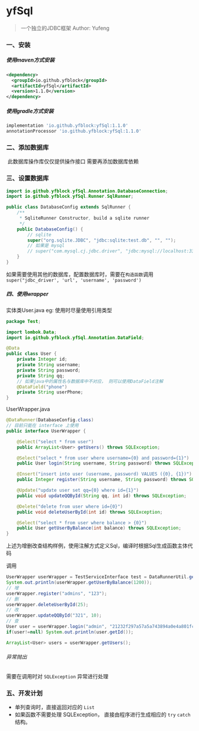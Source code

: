 # yfSql
> 一个独立的JDBC框架 
> Author: Yufeng

### 一、安装

##### 使用maven方式安装

```xml
<dependency>
  <groupId>io.github.yfblock</groupId>
  <artifactId>yfSql</artifactId>
  <version>1.1.0</version>
</dependency>
```

##### 使用gradle方式安装

```groovy
implementation 'io.github.yfblock:yfSql:1.1.0'
annotationProcessor 'io.github.yfblock:yfSql:1.1.0'
```

### 二、添加数据库

​	此数据库操作库仅仅提供操作接口  需要再添加数据库依赖

### 三、设置数据库

```java
import io.github.yfblock.yfSql.Annotation.DatabaseConnection;
import io.github.yfblock.yfSql.Runner.SqlRunner;

public class DatabaseConfig extends SqlRunner {
    /**
     * SqliteRunner Constructor, build a sqlite runner
     */
    public DatabaseConfig() {
        // sqlite
        super("org.sqlite.JDBC", "jdbc:sqlite:test.db", "", "");
        // 如果是 mysql
        // super("com.mysql.cj.jdbc.driver", "jdbc:mysql://localhost:3306/数据库名称", "用户名", "密码");
    }
}

```

如果需要使用其他的数据库，配置数据库时，需要在`构造函数`调用 `super("jdbc_driver', 'url', 'username', 'password')`

##### 四、使用wrapper

实体类User.java eg: 使用时尽量使用引用类型

```java
package Test;

import lombok.Data;
import io.github.yfblock.yfSql.Annotation.DataField;

@Data
public class User {
    private Integer id;
    private String username;
    private String password;
    private String qq;
    // 如果java中的属性名与数据库中不对应， 则可以使用DataField注解
    @DataField("phone")
    private String userPhone;
}

```

UserWrapper.java

```java
@DataRunner(DatabaseConfig.class)
// 目前只能在 interface 上使用
public interface UserWrapper {

    @Select("select * from user")
    public ArrayList<User> getUsers() throws SQLException;

    @Select("select * from user where username={0} and password={1}")
    public User login(String username, String password) throws SQLException;

    @Insert("insert into user (username, password) VALUES ({0}, {1})")
    public Integer register(String username, String password) throws SQLException;

    @Update("update user set qq={0} where id={1}")
    public void updateQQById(String qq, int id) throws SQLException;

    @Delete("delete from user where id={0}")
    public void deleteUserById(int id) throws SQLException;

    @Select("select * from user where balance > {0}")
    public User getUserByBalance(int balance) throws SQLException;
}

```

上述为增删改查结构样例，使用注解方式定义Sql，编译时根据Sql生成函数主体代码

调用

```java
UserWrapper userWrapper = TestServiceInterface test = DataRunnerUtil.getWrapper(UserWrapper.class);
System.out.println(userWrapper.getUserByBalance(1200));
// 增
userWrapper.register("admins", "123");
// 删
userWrapper.deleteUserById(25);
// 改
userWrapper.updateQQById("321", 10);
// 查
User user = userWrapper.login("admin", "21232f297a57a5a743894a0e4a801fc3");
if(user!=null) System.out.println(user.getId());

ArrayList<User> users = userWrapper.getUsers();
```

###### 异常抛出

需要在调用时对 `SQLException` 异常进行处理

### 五、开发计划

- 单列查询时，直接返回对应的 `List`
- 如果函数不需要处理 SQLException， 直接由程序进行生成相应的 `try` `catch` 结构。